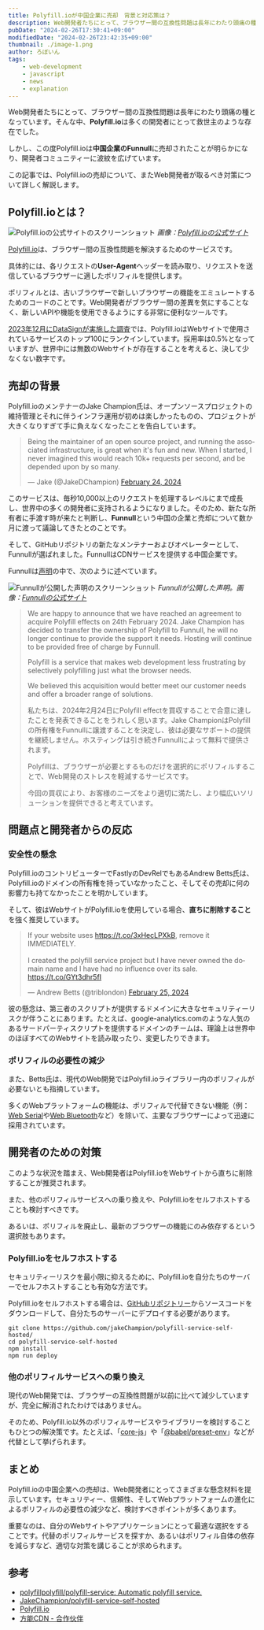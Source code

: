 ```yaml
---
title: Polyfill.ioが中国企業に売却　背景と対応策は？
description: Web開発者たちにとって、ブラウザー間の互換性問題は長年にわたり頭痛の種となっています。そんな中、Polyfill.ioは多くの開発者にとって救世主のような存在でした。しかし、この度Polyfill.ioは中国の企業Funnullに売却されたことが明らかになり、開発コミュニティーに波紋を広げています。この記事では、Polyfill.ioの売却について、またWeb開発者が取るべき対策について詳しく解説します。
pubDate: "2024-02-26T17:30:41+09:00"
modifiedDate: "2024-02-26T23:42:35+09:00"
thumbnail: ./image-1.png
author: ろぼいん
tags:
    - web-development
    - javascript
    - news
    - explanation
---
```


Web開発者たちにとって、ブラウザー間の互換性問題は長年にわたり頭痛の種となっています。そんな中、**Polyfill.io**は多くの開発者にとって救世主のような存在でした。

しかし、この度Polyfill.ioは**中国企業のFunnull**に売却されたことが明らかになり、開発者コミュニティーに波紋を広げています。

この記事では、Polyfill.ioの売却について、またWeb開発者が取るべき対策について詳しく解説します。

## Polyfill.ioとは？

![Polyfill.ioの公式サイトのスクリーンショット](./image.png)
*画像：[Polyfill.ioの公式サイト](https://polyfill.io/)*

[Polyfill.io](https://polyfill.io/)は、ブラウザー間の互換性問題を解決するためのサービスです。

具体的には、各リクエストの**User-Agent**ヘッダーを読み取り、リクエストを送信しているブラウザーに適したポリフィルを提供します。

ポリフィルとは、古いブラウザーで新しいブラウザーの機能をエミュレートするためのコードのことです。Web開発者がブラウザー間の差異を気にすることなく、新しいAPIや機能を使用できるようにする非常に便利なツールです。

[2023年12月にDataSignが実施した調査](https://oshiete-url.jp/report/docodoco/2023_12/#top)では、Polyfill.ioはWebサイトで使用されているサービスのトップ100にランクインしています。採用率は0.5%となっていますが、世界中には無数のWebサイトが存在することを考えると、決して少なくない数字です。

## 売却の背景

Polyfill.ioのメンテナーのJake Champion氏は、オープンソースプロジェクトの維持管理とそれに伴うインフラ運用が初めは楽しかったものの、プロジェクトが大きくなりすぎて手に負えなくなったことを告白しています。

<blockquote class="twitter-tweet" data-dnt="true" data-theme="dark"><p lang="en" dir="ltr">Being the maintainer of an open source project, and running the associated infrastructure, is great when it&#39;s fun and new. When I started, I never imagined this would reach 10k+ requests per second, and be depended upon by so many.</p>&mdash; Jake (@JakeDChampion) <a href="https://twitter.com/JakeDChampion/status/1761315223888068792?ref_src=twsrc%5Etfw">February 24, 2024</a></blockquote> <script async src="https://platform.twitter.com/widgets.js" charset="utf-8"></script>

このサービスは、毎秒10,000以上のリクエストを処理するレベルにまで成長し、世界中の多くの開発者に支持されるようになりました。そのため、新たな所有者に手渡す時が来たと判断し、**Funnull**という中国の企業と売却について数か月に渡って議論してきたとのことです。

そして、GitHubリポジトリの新たなメンテナーおよびオペレーターとして、Funnullが選ばれました。FunnullはCDNサービスを提供する中国企業です。

Funnullは[声明](https://funnull.com/Partner/)の中で、次のように述べています。

![Funnullが公開した声明のスクリーンショット](./image-1.png)
*Funnullが公開した声明。画像：[Funnullの公式サイト](https://funnull.com/Partner/)*

> We are happy to announce that we have reached an agreement to acquire Polyfill effects on 24th February 2024. Jake Champion has decided to transfer the ownership of Polyfill to Funnull, he will no longer continue to provide the support it needs. Hosting will continue to be provided free of charge by Funnull.
>
> Polyfill is a service that makes web development less frustrating by selectively polyfilling just what the browser needs.
>
> We believed this acquisition would better meet our customer needs and offer a broader range of solutions.
>
> 私たちは、2024年2月24日にPolyfill effectを買収することで合意に達したことを発表できることをうれしく思います。Jake ChampionはPolyfillの所有権をFunnullに譲渡することを決定し、彼は必要なサポートの提供を継続しません。ホスティングは引き続きFunnullによって無料で提供されます。
>
> Polyfillは、ブラウザーが必要とするものだけを選択的にポリフィルすることで、Web開発のストレスを軽減するサービスです。
>
> 今回の買収により、お客様のニーズをより適切に満たし、より幅広いソリューションを提供できると考えています。

## 問題点と開発者からの反応

### 安全性の懸念

Polyfill.ioのコントリビューターでFastlyのDevRelでもあるAndrew Betts氏は、Polyfill.ioのドメインの所有権を持っていなかったこと、そしてその売却に何の影響力も持てなかったことを明かしています。

そして、彼はWebサイトがPolyfill.ioを使用している場合、**直ちに削除すること**を強く推奨しています。

<blockquote class="twitter-tweet" data-dnt="true" data-theme="dark"><p lang="en" dir="ltr">If your website uses <a href="https://t.co/3xHecLPXkB">https://t.co/3xHecLPXkB</a>, remove it IMMEDIATELY.<br><br>I created the polyfill service project but I have never owned the domain name and I have had no influence over its sale. <a href="https://t.co/GYt3dhr5fI">https://t.co/GYt3dhr5fI</a></p>&mdash; Andrew Betts (@triblondon) <a href="https://twitter.com/triblondon/status/1761852117579427975?ref_src=twsrc%5Etfw">February 25, 2024</a></blockquote>

彼の懸念は、第三者のスクリプトが提供するドメインに大きなセキュリティーリスクが伴うことにあります。たとえば、google-analytics.comのような人気のあるサードパーティスクリプトを提供するドメインのチームは、理論上は世界中のほぼすべてのWebサイトを読み取ったり、変更したりできます。

### ポリフィルの必要性の減少

また、Betts氏は、現代のWeb開発ではPolyfill.ioライブラリー内のポリフィルが必要ないとも指摘しています。

多くのWebプラットフォームの機能は、ポリフィルで代替できない機能（例：[Web Serial](https://developer.mozilla.org/ja/docs/Web/API/Web_Serial_API)や[Web Bluetooth](https://developer.mozilla.org/ja/docs/Web/API/Web_Bluetooth_API)など）を除いて、主要なブラウザーによって迅速に採用されています。

## 開発者のための対策

このような状況を踏まえ、Web開発者はPolyfill.ioをWebサイトから直ちに削除することが推奨されます。

また、他のポリフィルサービスへの乗り換えや、Polyfill.ioをセルフホストすることも検討すべきです。

あるいは、ポリフィルを廃止し、最新のブラウザーの機能にのみ依存するという選択肢もあります。

### Polyfill.ioをセルフホストする

セキュリティーリスクを最小限に抑えるために、Polyfill.ioを自分たちのサーバーでセルフホストすることも有効な方法です。

Polyfill.ioをセルフホストする場合は、[GitHubリポジトリー](https://github.com/jakeChampion/polyfill-service-self-hosted/)からソースコードをダウンロードして、自分たちのサーバーにデプロイする必要があります。

```shell
git clone https://github.com/jakeChampion/polyfill-service-self-hosted/
cd polyfill-service-self-hosted
npm install
npm run deploy
```

### 他のポリフィルサービスへの乗り換え

現代のWeb開発では、ブラウザーの互換性問題が以前に比べて減少していますが、完全に解消されたわけではありません。

そのため、Polyfill.io以外のポリフィルサービスやライブラリーを検討することもひとつの解決策です。たとえば、「[core-js](https://github.com/zloirock/core-js)」や「[@babel/preset-env](https://babeljs.io/docs/babel-preset-env)」などが代替として挙げられます。

## まとめ

Polyfill.ioの中国企業への売却は、Web開発者にとってさまざまな懸念材料を提示しています。セキュリティー、信頼性、そしてWebプラットフォームの進化によるポリフィルの必要性の減少など、検討すべきポイントが多くあります。

重要なのは、自分のWebサイトやアプリケーションにとって最適な選択をすることです。代替のポリフィルサービスを探すか、あるいはポリフィル自体の依存を減らすなど、適切な対策を講じることが求められます。

## 参考

- [polyfillpolyfill/polyfill-service: Automatic polyfill service.](https://github.com/polyfillpolyfill/polyfill-service?tab=readme-ov-file)
- [JakeChampion/polyfill-service-self-hosted](https://github.com/jakeChampion/polyfill-service-self-hosted/)
- [Polyfill.io](https://polyfill.io/)
- [方能CDN - 合作伙伴](https://funnull.com/Partner/)
